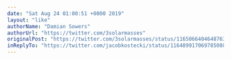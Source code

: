 ```yaml
---
date: "Sat Aug 24 01:00:51 +0000 2019"
layout: "like"
authorName: "Damian Sowers"
authorUrl: "https://twitter.com/3solarmasses"
originalPost: "https://twitter.com/3solarmasses/status/1165066404648763393"
inReplyTo: "https://twitter.com/jacobkostecki/status/1164899170697850886"
---
```

